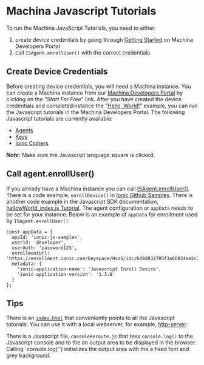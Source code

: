 # Machina Javascript Tutorials

To run the Machina JavaScript Tutorials, you need to either:

1. create device credentials by going through [Getting Started](https://dev.ionic.com/getting-started) on Machina Developers Portal
2. call `ISAgent.enrollUser()` with the correct credentials 

## Create Device Credentials
Before creating device credentials, you will need a Machina instance.  You can create a Machina instance from our [Machina Developers Portal](https://dev.ionic.com) by clicking on the *"Start For Free*" link. After you have created the device credentials and completedinstance the "[Hello, World!](https://dev.ionic.com/getting-started/hello-world)" example, you can run the Javascript tutorials in the Machina Developers Portal.  The following Javascript tutorials are currently available:

* [Agents](https://dev.ionic.com/tutorials/sdk-basics/agents?language=javascript)
* [Keys](https://dev.ionic.com/tutorials/sdk-basics/keys?language=javascript)
* [Ionic Ciphers](https://dev.ionic.com/tutorials/sdk-basics/ionic-ciphers?language=javascript)

***Note:*** Make sure the Javascript language square is clicked.

## Call agent.enrollUser()
If you already have a Machina instance you can call [ISAgent.enrollUser()](https://api.ionic.com/jssdk/latest/Docs/ISAgent.html#enrollUser). There is a code example, `enrollDevice()` in [Ionic Github Samples](https://github.com/IonicDev/samples/tree/master/javascript/enroll-device).
There is another code example in the Javascript SDK documentation, [hellowWorld_index.js Tutorial](https://dev.ionic.com/sdk_docs/ionic_platform_sdk/javascript/version_2.2.0/tutorial-helloWorld_index.js.html). 
The agent configuration or `appData` needs to be set for your instance.  Below is an example of `appData` for enrollment used by `ISAgent.enrollUser()`.

```
const appData = {
  appId: 'ionic-js-samples',
  userId: 'developer',
  userAuth: 'password123',
  enrollmentUrl: 'https://enrollment.ionic.com/keyspace/HvzG/idc/6d8d832785f3a66824ae2c23/default/register'
  metadata: {
    'ionic-application-name': 'Javascript Enroll Device',
    'ionic-application-version': '1.3.0'
  }
};
```

## Tips

There is an [`index.html`](https://github.com/IonicDev/tutorials/blob/master/javascript/index.html) that conveniently points to all the Javascript tutorials.  You can use it with a local webserver, for example, [http-server](https://www.npmjs.com/package/http-server).

There is a Javascript file, `consoleReroute.js` that tees `console.log()` to the Javascript console and to the an output area to be displayed in the browser.  Calling `console.log('') initializes the output area with the a fixed font and grey background.

